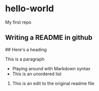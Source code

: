 # hello-world
My first repo

<h2> Writing a README in github </h2>
##  Here's a heading 
<p> This is a paragraph </p>

- Playing around with Markdown syntax
- This is an unordered list 

1. This is an edit to the original readme file

